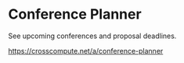 # Conference Planner

See upcoming conferences and proposal deadlines.

https://crosscompute.net/a/conference-planner

